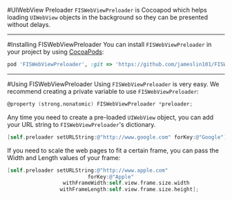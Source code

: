 #UIWebView Preloader 
`FISWebViewPreloader` is Cocoapod which helps loading `UIWebView` objects in the background so they can be presented without delays.

---
#Installing FISWebViewPreloader
You can install `FISWebViewPreloader` in your project by using [CocoaPods](https://github.com/cocoapods/cocoapods):

```Ruby
pod 'FISWebViewPreloader', :git => 'https://github.com/jameslin101/FISWebViewPreloader.git'
```

---
#Using FISWebViewPreloader 
Using `FISWebViewPreloader` is very easy. We recommend creating a private variable to use `FISWebViewPreloader`:

```Objective-C
@property (strong,nonatomic) FISWebViewPreloader *preloader;
```

Any time you need to create a pre-loaded `UIWebView` object, you can add your URL string to `FISWebViewPreloader`'s dictionary. 

```Objective-C
[self.preloader setURLString:@"http://www.google.com" forKey:@"Google"];
```

If you need to scale the web pages to fit a certain frame, you can pass the Width and Length values of your frame:

```Objective-C
[self.preloader setURLString:@"http://www.apple.com"
                          forKey:@"Apple"
                  withFrameWidth:self.view.frame.size.width
                 withFrameLength:self.view.frame.size.height];
```

